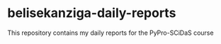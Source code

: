 # belisekanziga-daily-reports
This repository contains my daily reports for the PyPro-SCiDaS course
